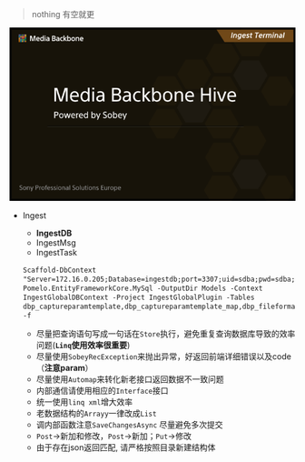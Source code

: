 > nothing
> 有空就更

![avatar](IngestSplash.png)

- Ingest
  - **IngestDB**
  - IngestMsg
  - IngestTask

  ```
  Scaffold-DbContext "Server=172.16.0.205;Database=ingestdb;port=3307;uid=sdba;pwd=sdba;" Pomelo.EntityFrameworkCore.MySql -OutputDir Models -Context IngestGlobalDBContext -Project IngestGlobalPlugin -Tables dbp_captureparamtemplate,dbp_captureparamtemplate_map,dbp_fileformatinfo,dbp_global,dbp_global_program,dbp_global_state -f
  ```

  * 尽量把查询语句写成一句话在`Store`执行，避免重复查询数据库导致的效率问题(**`Linq`使用效率很重要**)
  * 尽量使用`SobeyRecException`来抛出异常，好返回前端详细错误以及code（**注意param**）
  * 尽量使用`Automap`来转化新老接口返回数据不一致问题
  * 内部通信请使用相应的`Interface`接口
  * 统一使用`linq xml`增大效率
  * 老数据结构的`Arrayy`一律改成`List`
  * 调内部函数注意`SaveChangesAsync` 尽量避免多次提交
  * `Post`->新加和修改，`Post`->新加；`Put`->修改
  * 由于存在json返回匹配, 请严格按照目录新建结构体